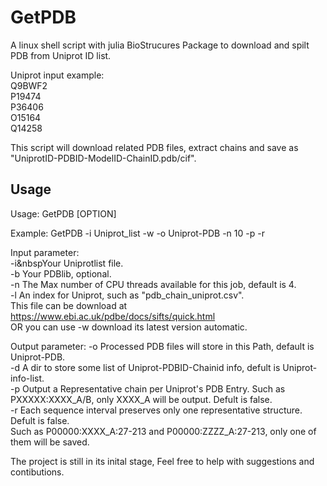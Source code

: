 GetPDB
=======
A linux shell script with julia BioStrucures Package to download and spilt PDB from Uniprot ID list.

Uniprot input example:  
Q9BWF2  
P19474  
P36406  
O15164  
Q14258  

This script will download related PDB files, extract chains and save as "UniprotID-PDBID-ModelID-ChainID.pdb/cif".

Usage
----

Usage: GetPDB [OPTION] <parameter> 
  
Example: GetPDB -i Uniprot_list -w -o Uniprot-PDB -n 10 -p -r 
 
Input parameter:  
-i&nbspYour Uniprotlist file.   
-b    Your PDBlib, optional.   
-n    The Max number of CPU threads available for this job, default is 4.  
-l    An index for Uniprot, such as "pdb_chain_uniprot.csv".  
      This file can be download at https://www.ebi.ac.uk/pdbe/docs/sifts/quick.html  
      OR you can use -w download its latest version automatic.  
 
Output parameter: 
-o    Processed PDB files will store in this Path, default is Uniprot-PDB.  
-d    A dir to store some list of Uniprot-PDBID-Chainid info, defult is Uniprot-info-list.  
-p    Output a Representative chain per Uniprot's PDB Entry. Such as PXXXXX:XXXX_A/B, only XXXX_A will be output. Defult is false.   
-r    Each sequence interval preserves only one representative structure. Defult is false.   
      Such as P00000:XXXX_A:27-213 and P00000:ZZZZ_A:27-213, only one of them will be saved. 
 
The project is still in its inital stage, Feel free to help with suggestions and contibutions. 

